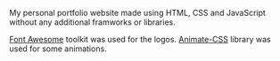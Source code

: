 My personal portfolio website made using HTML, CSS and JavaScript without any additional framworks or libraries. 

<a href="https://fontawesome.com/">Font Awesome</a> toolkit was used for the logos.
<a href="https://animate.style/">Animate-CSS</a> library was used for some animations.

